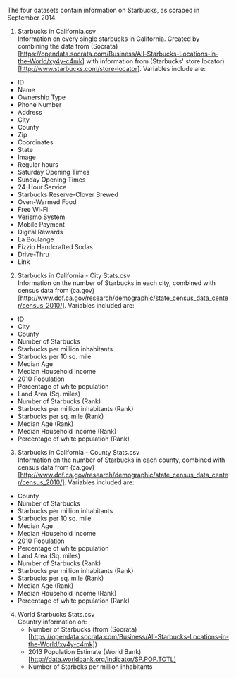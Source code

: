 The four datasets contain information on Starbucks, as scraped in September 2014.

1. Starbucks in California.csv
<br>Information on every single starbucks in California. Created by combining the data from (Socrata)[https://opendata.socrata.com/Business/All-Starbucks-Locations-in-the-World/xy4y-c4mk] with information from (Starbucks' store locator)[http://www.starbucks.com/store-locator].
Variables include are:
  - ID
  - Name
  - Ownership Type
  - Phone Number	
  - Address	
  - City	
  - County	
  - Zip	
  - Coordinates	
  - State	
  - Image	
  - Regular hours	
  - Saturday Opening Times	
  - Sunday Opening Times	
  - 24-Hour Service	
  - Starbucks Reserve-Clover Brewed	
  - Oven-Warmed Food	
  - Free Wi-Fi	
  - Verismo System	
  - Mobile Payment	
  - Digital Rewards	
  - La Boulange	
  - Fizzio Handcrafted Sodas	
  - Drive-Thru	
  - Link
  
2. Starbucks in California - City Stats.csv
<br>Information on the number of Starbucks in each city, combined with census data from (ca.gov)[http://www.dof.ca.gov/research/demographic/state_census_data_center/census_2010/].
  Variables included are:
  - ID
  - City
  - County	
  - Number of Starbucks	
  - Starbucks per million inhabitants	
  - Starbucks per 10 sq. mile	
  - Median Age	
  - Median Household Income	
  - 2010 Population	
  - Percentage of white population	
  - Land Area (Sq. miles)	
  - Number of Starbucks (Rank)	
  - Starbucks per million inhabitants (Rank)	
  - Starbucks per sq. mile (Rank)	
  - Median Age (Rank)
  - Median Household Income (Rank)	
  - Percentage of white population (Rank)
  
3. Starbucks in California - County Stats.csv
<br>Information on the number of Starbucks in each county, combined with census data from (ca.gov)[http://www.dof.ca.gov/research/demographic/state_census_data_center/census_2010/].
  Variables included are:
  - County	
  - Number of Starbucks	
  - Starbucks per million inhabitants	
  - Starbucks per 10 sq. mile	
  - Median Age	
  - Median Household Income	
  - 2010 Population	
  - Percentage of white population	
  - Land Area (Sq. miles)	
  - Number of Starbucks (Rank)	
  - Starbucks per million inhabitants (Rank)	
  - Starbucks per sq. mile (Rank)	
  - Median Age (Rank)
  - Median Household Income (Rank)	
  - Percentage of white population (Rank)
  
4. World Starbucks Stats.csv
<br>Country information on:
   - Number of Starbucks (from (Socrata)[https://opendata.socrata.com/Business/All-Starbucks-Locations-in-the-World/xy4y-c4mk])
   - 2013 Population Estimate (World Bank)[http://data.worldbank.org/indicator/SP.POP.TOTL]
   - Number of Starbcks per million inhabitants

